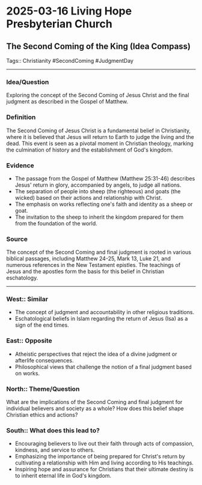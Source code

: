 # 2025-03-16 Living Hope Presbyterian Church

## The Second Coming of the King (Idea Compass)

Tags:: Christianity #SecondComing #JudgmentDay

___

### Idea/Question

Exploring the concept of the Second Coming of Jesus Christ and the final judgment as described in the Gospel of Matthew.

### Definition

The Second Coming of Jesus Christ is a fundamental belief in Christianity, where it is believed that Jesus will return to Earth to judge the living and the dead. This event is seen as a pivotal moment in Christian theology, marking the culmination of history and the establishment of God's kingdom.

### Evidence

- The passage from the Gospel of Matthew (Matthew 25:31-46) describes Jesus' return in glory, accompanied by angels, to judge all nations.
- The separation of people into sheep (the righteous) and goats (the wicked) based on their actions and relationship with Christ.
- The emphasis on works reflecting one's faith and identity as a sheep or goat.
- The invitation to the sheep to inherit the kingdom prepared for them from the foundation of the world.

### Source

The concept of the Second Coming and final judgment is rooted in various biblical passages, including Matthew 24-25, Mark 13, Luke 21, and numerous references in the New Testament epistles. The teachings of Jesus and the apostles form the basis for this belief in Christian eschatology.

___

### West:: Similar

- The concept of judgment and accountability in other religious traditions.
- Eschatological beliefs in Islam regarding the return of Jesus (Isa) as a sign of the end times.

### East:: Opposite

- Atheistic perspectives that reject the idea of a divine judgment or afterlife consequences.
- Philosophical views that challenge the notion of a final judgment based on works.

### North:: Theme/Question

What are the implications of the Second Coming and final judgment for individual believers and society as a whole? How does this belief shape Christian ethics and actions?

### South:: What does this lead to?

- Encouraging believers to live out their faith through acts of compassion, kindness, and service to others.
- Emphasizing the importance of being prepared for Christ's return by cultivating a relationship with Him and living according to His teachings.
- Inspiring hope and assurance for Christians that their ultimate destiny is to inherit eternal life in God's kingdom.
